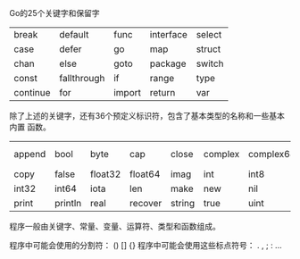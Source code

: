 Go的25个关键字和保留字

|     |   |        |     |   |
|  ---   | ---  |--------| --- | --- |
|  break   | default  | func   | interface | select |
|  case   | defer  | go     | map | struct |
|  chan   | else  | goto   | package | switch |
|  const   | fallthrough  | if     | range | type |
|  continue   | for  | import | return | var | 


除了上述的关键字，还有36个预定义标识符，包含了基本类型的名称和一些基本内置
函数。

|        |         |         |         |        ||         |           |            |  
|--------|---------|---------|---------|--------|---------|-----------|------------|----------|
| append | bool    | byte    | cap     | close  | complex | complex64 | complex128  unit16    |
| copy   | false   | float32 | float64 | imag   | int     | int8      | int16       unit32     | 
| int32  | int64   | iota    | len     | make   | new     | nil       | panic      | uint64   | 
| print  | println | real    | recover | string | true    | uint      | uint8      | uintptr | 

程序一般由关键字、常量、变量、运算符、类型和函数组成。

程序中可能会使用的分割符： () [] {}
程序中可能会使用这些标点符号： . , ; : ...




